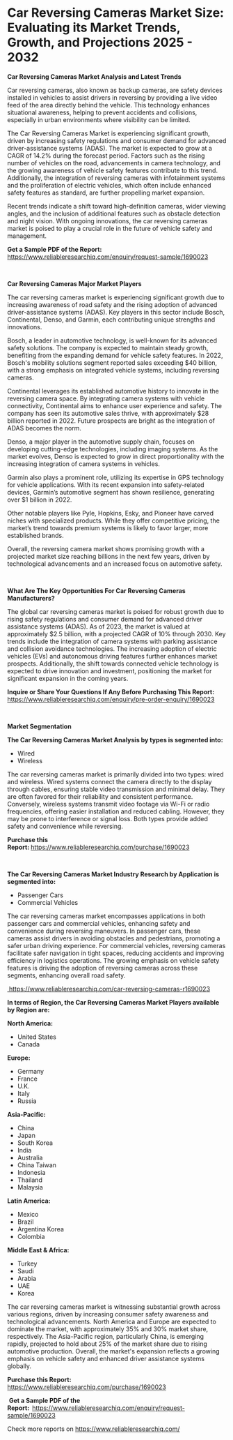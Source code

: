 <p><h1>Car Reversing Cameras Market Size: Evaluating its Market Trends, Growth, and Projections 2025 - 2032</h1></p><p><strong>Car Reversing Cameras Market Analysis and Latest Trends</strong></p>
<p><p>Car reversing cameras, also known as backup cameras, are safety devices installed in vehicles to assist drivers in reversing by providing a live video feed of the area directly behind the vehicle. This technology enhances situational awareness, helping to prevent accidents and collisions, especially in urban environments where visibility can be limited.</p><p>The Car Reversing Cameras Market is experiencing significant growth, driven by increasing safety regulations and consumer demand for advanced driver-assistance systems (ADAS). The market is expected to grow at a CAGR of 14.2% during the forecast period. Factors such as the rising number of vehicles on the road, advancements in camera technology, and the growing awareness of vehicle safety features contribute to this trend. Additionally, the integration of reversing cameras with infotainment systems and the proliferation of electric vehicles, which often include enhanced safety features as standard, are further propelling market expansion.</p><p>Recent trends indicate a shift toward high-definition cameras, wider viewing angles, and the inclusion of additional features such as obstacle detection and night vision. With ongoing innovations, the car reversing cameras market is poised to play a crucial role in the future of vehicle safety and management.</p></p>
<p><strong>Get a Sample PDF of the Report:&nbsp;</strong> <a href="https://www.reliableresearchiq.com/enquiry/request-sample/1690023?utm_campaign=2293&utm_medium=2&utm_source=Github&utm_content=ia&utm_term=30032025&utm_id=car-reversing-cameras">https://www.reliableresearchiq.com/enquiry/request-sample/1690023</a></p>
<p>&nbsp;</p>
<p><strong>Car Reversing Cameras Major Market Players</strong></p>
<p><p>The car reversing cameras market is experiencing significant growth due to increasing awareness of road safety and the rising adoption of advanced driver-assistance systems (ADAS). Key players in this sector include Bosch, Continental, Denso, and Garmin, each contributing unique strengths and innovations.</p><p>Bosch, a leader in automotive technology, is well-known for its advanced safety solutions. The company is expected to maintain steady growth, benefiting from the expanding demand for vehicle safety features. In 2022, Bosch's mobility solutions segment reported sales exceeding $40 billion, with a strong emphasis on integrated vehicle systems, including reversing cameras.</p><p>Continental leverages its established automotive history to innovate in the reversing camera space. By integrating camera systems with vehicle connectivity, Continental aims to enhance user experience and safety. The company has seen its automotive sales thrive, with approximately $28 billion reported in 2022. Future prospects are bright as the integration of ADAS becomes the norm.</p><p>Denso, a major player in the automotive supply chain, focuses on developing cutting-edge technologies, including imaging systems. As the market evolves, Denso is expected to grow in direct proportionality with the increasing integration of camera systems in vehicles.</p><p>Garmin also plays a prominent role, utilizing its expertise in GPS technology for vehicle applications. With its recent expansion into safety-related devices, Garmin’s automotive segment has shown resilience, generating over $1 billion in 2022.</p><p>Other notable players like Pyle, Hopkins, Esky, and Pioneer have carved niches with specialized products. While they offer competitive pricing, the market’s trend towards premium systems is likely to favor larger, more established brands.</p><p>Overall, the reversing camera market shows promising growth with a projected market size reaching billions in the next few years, driven by technological advancements and an increased focus on automotive safety.</p></p>
<p>&nbsp;</p>
<p><strong>What Are The Key Opportunities For Car Reversing Cameras Manufacturers?</strong></p>
<p><p>The global car reversing cameras market is poised for robust growth due to rising safety regulations and consumer demand for advanced driver assistance systems (ADAS). As of 2023, the market is valued at approximately $2.5 billion, with a projected CAGR of 10% through 2030. Key trends include the integration of camera systems with parking assistance and collision avoidance technologies. The increasing adoption of electric vehicles (EVs) and autonomous driving features further enhances market prospects. Additionally, the shift towards connected vehicle technology is expected to drive innovation and investment, positioning the market for significant expansion in the coming years.</p></p>
<p><strong>Inquire or Share Your Questions If Any Before Purchasing This Report:</strong> <a href="https://www.reliableresearchiq.com/enquiry/pre-order-enquiry/1690023?utm_campaign=2293&utm_medium=2&utm_source=Github&utm_content=ia&utm_term=30032025&utm_id=car-reversing-cameras">https://www.reliableresearchiq.com/enquiry/pre-order-enquiry/1690023</a></p>
<p>&nbsp;</p>
<p><strong>Market Segmentation</strong></p>
<p><strong>The Car Reversing Cameras Market Analysis by types is segmented into:</strong></p>
<p><ul><li>Wired</li><li>Wireless</li></ul></p>
<p><p>The car reversing cameras market is primarily divided into two types: wired and wireless. Wired systems connect the camera directly to the display through cables, ensuring stable video transmission and minimal delay. They are often favored for their reliability and consistent performance. Conversely, wireless systems transmit video footage via Wi-Fi or radio frequencies, offering easier installation and reduced cabling. However, they may be prone to interference or signal loss. Both types provide added safety and convenience while reversing.</p></p>
<p><strong>Purchase this Report:&nbsp;</strong><a href="https://www.reliableresearchiq.com/purchase/1690023?utm_campaign=2293&utm_medium=2&utm_source=Github&utm_content=ia&utm_term=30032025&utm_id=car-reversing-cameras">https://www.reliableresearchiq.com/purchase/1690023</a></p>
<p>&nbsp;</p>
<p><strong>The Car Reversing Cameras Market Industry Research by Application is segmented into:</strong></p>
<p><ul><li>Passenger Cars</li><li>Commercial Vehicles</li></ul></p>
<p><p>The car reversing cameras market encompasses applications in both passenger cars and commercial vehicles, enhancing safety and convenience during reversing maneuvers. In passenger cars, these cameras assist drivers in avoiding obstacles and pedestrians, promoting a safer urban driving experience. For commercial vehicles, reversing cameras facilitate safer navigation in tight spaces, reducing accidents and improving efficiency in logistics operations. The growing emphasis on vehicle safety features is driving the adoption of reversing cameras across these segments, enhancing overall road safety.</p></p>
<p><a href="https://www.reliableresearchiq.com/car-reversing-cameras-r1690023?utm_campaign=2293&utm_medium=2&utm_source=Github&utm_content=ia&utm_term=30032025&utm_id=car-reversing-cameras">&nbsp;https://www.reliableresearchiq.com/car-reversing-cameras-r1690023</a></p>
<p><strong>In terms of Region, the Car Reversing Cameras Market Players available by Region are:</strong></p>
<p>
    <p> <strong> North America: </strong>
        <ul>
            <li>United States</li>
            <li>Canada</li>
        </ul>
        </p> 
    <p> <strong> Europe: </strong>
        <ul>
            <li>Germany</li>
            <li>France</li>
            <li>U.K.</li>
            <li>Italy</li>
            <li>Russia</li>
        </ul>
        </p> 
    <p> <strong> Asia-Pacific: </strong>
        <ul>
            <li>China</li>
            <li>Japan</li>
            <li>South Korea</li>
            <li>India</li>
            <li>Australia</li>
            <li>China Taiwan</li>
            <li>Indonesia</li>
            <li>Thailand</li>
            <li>Malaysia</li>
        </ul>
        </p> 
    <p> <strong> Latin America: </strong>
        <ul>
            <li>Mexico</li>
            <li>Brazil</li>
            <li>Argentina Korea</li>
            <li>Colombia</li>
        </ul>
        </p> 
    <p> <strong> Middle East & Africa: </strong>
        <ul>
            <li>Turkey</li>
            <li>Saudi</li>
            <li>Arabia</li>
            <li>UAE</li>
            <li>Korea</li>
        </ul>
    </p>
    </p>
<p><p>The car reversing cameras market is witnessing substantial growth across various regions, driven by increasing consumer safety awareness and technological advancements. North America and Europe are expected to dominate the market, with approximately 35% and 30% market share, respectively. The Asia-Pacific region, particularly China, is emerging rapidly, projected to hold about 25% of the market share due to rising automotive production. Overall, the market's expansion reflects a growing emphasis on vehicle safety and enhanced driver assistance systems globally.</p></p>
<p><strong>Purchase this Report: </strong><a href="https://www.reliableresearchiq.com/purchase/1690023?utm_campaign=2293&utm_medium=2&utm_source=Github&utm_content=ia&utm_term=30032025&utm_id=car-reversing-cameras">https://www.reliableresearchiq.com/purchase/1690023</a></p>
<p>&nbsp;<strong>Get a Sample PDF of the Report:&nbsp;&nbsp;</strong><a href="https://www.reliableresearchiq.com/enquiry/request-sample/1690023?utm_campaign=2293&utm_medium=2&utm_source=Github&utm_content=ia&utm_term=30032025&utm_id=car-reversing-cameras">https://www.reliableresearchiq.com/enquiry/request-sample/1690023</a></p>
<p><strong></strong></p>
<p>Check more reports on <a href="https://www.reliableresearchiq.com/?utm_campaign=2293&utm_medium=2&utm_source=Github&utm_content=ia&utm_term=30032025&utm_id=car-reversing-cameras">https://www.reliableresearchiq.com/</a></p>